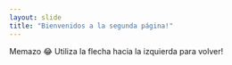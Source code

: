 ```yaml
---
layout: slide
title: "Bienvenidos a la segunda página!"
---
```

Memazo :joy:
Utiliza la flecha hacia la izquierda para volver!
